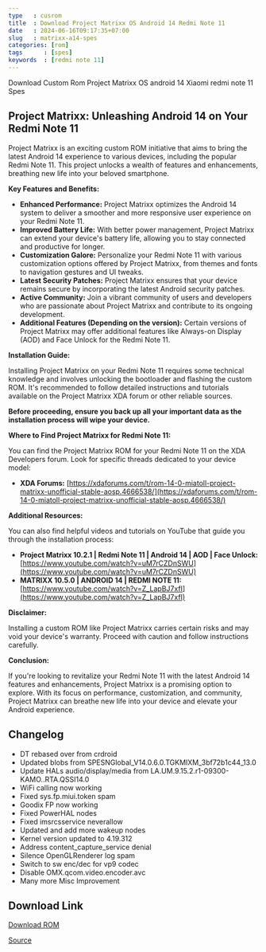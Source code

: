 ```yaml
---
type   : cusrom
title  : Download Project Matrixx OS Android 14 Redmi Note 11
date   : 2024-06-16T09:17:35+07:00
slug   : matrixx-a14-spes
categories: [rom]
tags      : [spes]
keywords  : [redmi note 11]
---
```


Download Custom Rom Project Matrixx OS android 14 Xiaomi redmi note 11 Spes

## Project Matrixx: Unleashing Android 14 on Your Redmi Note 11

Project Matrixx is an exciting custom ROM initiative that aims to bring the latest Android 14 experience to various devices, including the popular Redmi Note 11. This project unlocks a wealth of features and enhancements, breathing new life into your beloved smartphone.

**Key Features and Benefits:**

* **Enhanced Performance:** Project Matrixx optimizes the Android 14 system to deliver a smoother and more responsive user experience on your Redmi Note 11.
* **Improved Battery Life:** With better power management, Project Matrixx can extend your device's battery life, allowing you to stay connected and productive for longer.
* **Customization Galore:** Personalize your Redmi Note 11 with various customization options offered by Project Matrixx, from themes and fonts to navigation gestures and UI tweaks.
* **Latest Security Patches:** Project Matrixx ensures that your device remains secure by incorporating the latest Android security patches.
* **Active Community:** Join a vibrant community of users and developers who are passionate about Project Matrixx and contribute to its ongoing development.
* **Additional Features (Depending on the version):** Certain versions of Project Matrixx may offer additional features like Always-on Display (AOD) and Face Unlock for the Redmi Note 11.

**Installation Guide:**

Installing Project Matrixx on your Redmi Note 11 requires some technical knowledge and involves unlocking the bootloader and flashing the custom ROM. It's recommended to follow detailed instructions and tutorials available on the Project Matrixx XDA forum or other reliable sources.

**Before proceeding, ensure you back up all your important data as the installation process will wipe your device.**

**Where to Find Project Matrixx for Redmi Note 11:**

You can find the Project Matrixx ROM for your Redmi Note 11 on the XDA Developers forum. Look for specific threads dedicated to your device model:

* **XDA Forums:** [https://xdaforums.com/t/rom-14-0-miatoll-project-matrixx-unofficial-stable-aosp.4666538/](https://xdaforums.com/t/rom-14-0-miatoll-project-matrixx-unofficial-stable-aosp.4666538/)

**Additional Resources:**

You can also find helpful videos and tutorials on YouTube that guide you through the installation process:

* **Project Matrixx 10.2.1 | Redmi Note 11 | Android 14 | AOD | Face Unlock:** [https://www.youtube.com/watch?v=uM7rCZDnSWU](https://www.youtube.com/watch?v=uM7rCZDnSWU)
* **MATRIXX 10.5.0 | ANDROID 14 | REDMI NOTE 11:** [https://www.youtube.com/watch?v=Z_LapBJ7xfI](https://www.youtube.com/watch?v=Z_LapBJ7xfI)

**Disclaimer:**

Installing a custom ROM like Project Matrixx carries certain risks and may void your device's warranty. Proceed with caution and follow instructions carefully.

**Conclusion:**

If you're looking to revitalize your Redmi Note 11 with the latest Android 14 features and enhancements, Project Matrixx is a promising option to explore. With its focus on performance, customization, and community, Project Matrixx can breathe new life into your device and elevate your Android experience.

## Changelog
- DT rebased over from crdroid
- Updated blobs from SPESNGlobal_V14.0.6.0.TGKMIXM_3bf72b1c44_13.0
- Update HALs audio/display/media from LA.UM.9.15.2.r1-09300-KAMO..RTA.QSSI14.0
- WiFi calling now working
- Fixed sys.fp.miui.token spam
- Goodix FP now working
- Fixed PowerHAL nodes
- Fixed imsrcsservice neverallow
- Updated and add more wakeup nodes
- Kernel version updated to 4.19.312
- Address content_capture_service denial
- Silence OpenGLRenderer log spam
- Switch to sw enc/dec for vp9 codec
- Disable OMX.qcom.video.encoder.avc
- Many more Misc Improvement

## Download Link
[Download ROM](https://sourceforge.net/projects/projectmatrixx/files/Android-14/spes/)

[Source](https://www.projectmatrixx.org/downloads/spes)
